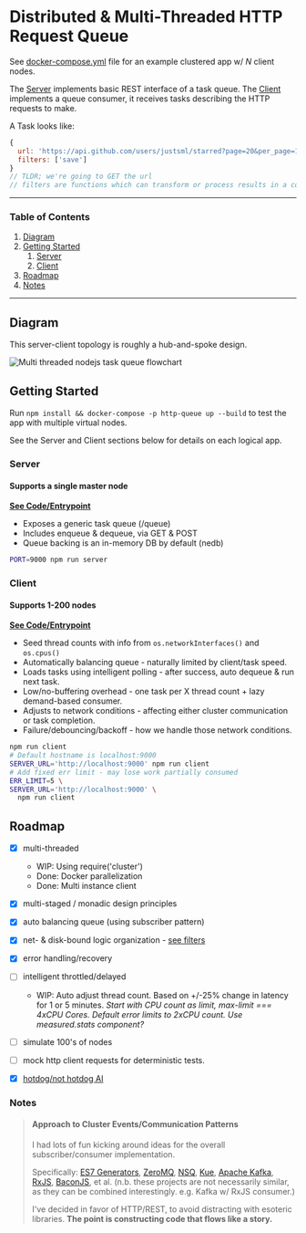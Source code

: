 # Distributed & Multi-Threaded HTTP Request Queue

See [docker-compose.yml](blob/master/docker-compose.yml) file for an example clustered app w/ _N_ client nodes.

The [Server](#server) implements basic REST interface of a task queue.
The [Client](#client) implements a queue consumer, it receives tasks describing the HTTP requests to make.

A Task looks like:

```js
{
  url: 'https://api.github.com/users/justsml/starred?page=20&per_page=10',
  filters: ['save']
}
// TLDR; we're going to GET the url
// filters are functions which can transform or process results in a composable way. currently only save is implemented, however you could easily do fancy things like enqueue additional tasks in response to data received - could be a good way to get multiple pages of search results.
```

-----------

### Table of Contents

1. [Diagram](#diagram)
1. [Getting Started](#getting-started)
    1. [Server](#server)
    1. [Client](#client)
1. [Roadmap](#roadmap)
1. [Notes](#notes)

-----------

## Diagram
This server-client topology is roughly a hub-and-spoke design.

![Multi threaded nodejs task queue flowchart](http://www.danlevy.net/images/multiplex-http-diagram.svg)

## Getting Started
Run `npm install && docker-compose -p http-queue up --build` to test the app with multiple virtual nodes.

See the Server and Client sections below for details on each logical app.

### Server
#### Supports a single master node

**[See Code/Entrypoint](blob/master/examples/distributed-http-task-queue/src/server/index.js)**

* Exposes a generic task queue (/queue)
* Includes enqueue & dequeue, via GET & POST
* Queue backing is an in-memory DB by default (nedb)

```sh
PORT=9000 npm run server
```

### Client
#### Supports 1-200 nodes

**[See Code/Entrypoint](blob/master/examples/distributed-http-task-queue/src/client/index.js)**

* Seed thread counts with info from `os.networkInterfaces()` and `os.cpus()`
* Automatically balancing queue - naturally limited by client/task speed.
* Loads tasks using intelligent polling - after success, auto dequeue & run next task.
* Low/no-buffering overhead - one task per X thread count + lazy demand-based consumer.
* Adjusts to network conditions - affecting either cluster communication or task completion.
* Failure/debouncing/backoff - how we handle those network conditions.

```sh
npm run client
# Default hostname is localhost:9000
SERVER_URL='http://localhost:9000' npm run client
# Add fixed err limit - may lose work partially consumed
ERR_LIMIT=5 \
SERVER_URL='http://localhost:9000' \
  npm run client
```


## Roadmap
* [x] multi-threaded
    - WIP: Using require('cluster')
    - Done: Docker parallelization
    - Done: Multi instance client
* [x] multi-staged / monadic design principles
* [x] auto balancing queue (using subscriber pattern)
* [x] net- & disk-bound logic organization - [see filters](src/client/filters.js)
* [x] error handling/recovery
* [ ] intelligent throttled/delayed
  - WIP: Auto adjust thread count. Based on +/-25% change in latency for 1 or 5 minutes. _Start with CPU count as limit, max-limit === 4xCPU Cores. Default error limits to 2xCPU count. Use measured.stats component?_
* [ ] simulate 100's of nodes
* [ ] mock http client requests for deterministic tests.
* [x] [hotdog/not hotdog AI](https://www.youtube.com/watch?v=ACmydtFDTGs)



### Notes

> #### Approach to Cluster Events/Communication Patterns
>
> I had lots of fun kicking around ideas for the overall subscriber/consumer implementation.
>
> Specifically: [ES7 Generators](https://developer.mozilla.org/en-US/docs/Web/JavaScript/Reference/Operators/yield), [ZeroMQ](https://github.com/zeromq/zeromq.js), [NSQ](https://github.com/nsqio/nsq), [Kue](https://github.com/Automattic/kue), [Apache Kafka](http://kafka.apache.org/), [RxJS](https://github.com/Reactive-Extensions/RxJS), [BaconJS](https://baconjs.github.io/), et al. (n.b. these projects are not necessarily similar, as they can be combined interestingly. e.g. Kafka w/ RxJS consumer.)
>
> I've decided in favor of HTTP/REST, to avoid distracting with esoteric libraries.
**The point is constructing code that flows like a story.**





